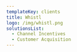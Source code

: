 ```yaml
---
templateKey: clients
title: Whistl
logo: /img/whistl.png
solutionsList:
  - Channel Incentives
  - Customer Acquisition
---
```


